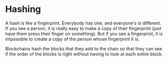 # Hashing
A hash is like a fingerprint. Everybody has one, and everyone's is different. If you see a person, it is really easy to make a copy of their fingerprint (just have them press their finger on something). But if you see a fingerprint, it is impossible to create a copy of the person whose fingerprint it is. 

Blockchains hash the blocks that they add to the chain so that they can see if the order of the blocks is right without having to look at each entire block.
